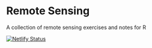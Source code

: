 # Remote Sensing

A collection of remote sensing exercises and notes for R

[![Netlify Status](https://api.netlify.com/api/v1/badges/2ed13949-c627-45af-a89f-d4e5a3c8847d/deploy-status)](https://app.netlify.com/sites/r-remote-sensing/deploys)
